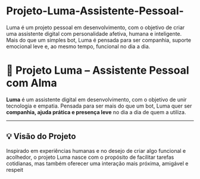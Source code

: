 # Projeto-Luma-Assistente-Pessoal-
Luma é um projeto pessoal em desenvolvimento, com o objetivo de criar uma assistente digital com personalidade afetiva, humana e inteligente. Mais do que um simples bot, Luma é pensada para ser companhia, suporte emocional leve e, ao mesmo tempo, funcional no dia a dia.
# 🌙 Projeto Luma – Assistente Pessoal com Alma

**Luma** é um assistente digital em desenvolvimento, com o objetivo de unir tecnologia e empatia. Pensada para ser mais do que um bot, Luma quer ser **companhia, ajuda prática e presença leve** no dia a dia de quem a utiliza.

---

## 💡 Visão do Projeto

Inspirado em experiências humanas e no desejo de criar algo funcional e acolhedor, o projeto Luma nasce com o propósito de facilitar tarefas cotidianas, mas também oferecer uma interação mais próxima, amigável e respeit
